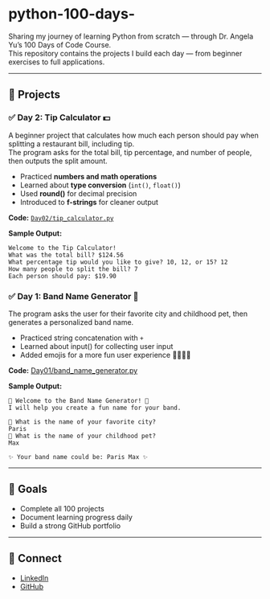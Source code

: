 # python-100-days-
Sharing my journey of learning Python from scratch —  through Dr. Angela Yu’s 100 Days of Code Course.  
This repository contains the projects I build each day — from beginner exercises to full applications.

---

## 📅 Projects

### ✅ Day 2: Tip Calculator 💵
A beginner project that calculates how much each person should pay when splitting a restaurant bill, including tip.  
The program asks for the total bill, tip percentage, and number of people, then outputs the split amount.  

- Practiced **numbers and math operations**  
- Learned about **type conversion** (`int()`, `float()`)  
- Used **round()** for decimal precision  
- Introduced to **f-strings** for cleaner output  

**Code:** [`Day02/tip_calculator.py`](Day02/tip_calculator.py)  

**Sample Output:**
```
Welcome to the Tip Calculator!
What was the total bill? $124.56
What percentage tip would you like to give? 10, 12, or 15? 12
How many people to split the bill? 7
Each person should pay: $19.90
```

### ✅ Day 1: Band Name Generator 🎵
The program asks the user for their favorite city and childhood pet, then generates a personalized band name. 
- Practiced string concatenation with `+`
- Learned about input() for collecting user input
- Added emojis for a more fun user experience 🎸🐶🌆✨  

**Code:** [Day01/band_name_generator.py](https://github.com/KaylaYuChen/python-100-days-/blob/main/Day01/band_name_generator.py)

**Sample Output:**
```
🎸 Welcome to the Band Name Generator! 🎤
I will help you create a fun name for your band.

🌆 What is the name of your favorite city?
Paris
🐶 What is the name of your childhood pet?
Max

✨ Your band name could be: Paris Max ✨
```


---

## 🚀 Goals
- Complete all 100 projects  
- Document learning progress daily  
- Build a strong GitHub portfolio  

---

## 🌟 Connect
- [LinkedIn](https://www.linkedin.com/in/kaylayuchen)  
- [GitHub](https://github.com/KaylaYuChen)
